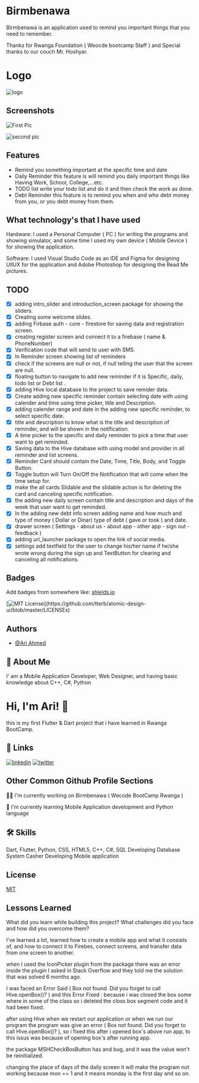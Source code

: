
# Birmbenawa

Birmbenawa is an application used to remind you important things that you need to remember.

Thanks for Rwanga Foundation ( Weocde bootcamp Staff ) and Special thanks to our couch Mr. Hoshyar.

# Logo

![logo](https://user-images.githubusercontent.com/59537867/188266244-d5e4f74a-acf7-4afa-921b-b128a7ce092c.png)

## Screenshots

![First Pic](https://user-images.githubusercontent.com/59537867/188735923-c3e5c6fb-3cb0-44cc-813f-60db17c6c08f.png)

![second pic](https://user-images.githubusercontent.com/59537867/188736056-3adf9d4a-37e5-44d1-99a4-81a68da2ee8d.png)


## Features

- Remind you something important at the specific time and date
- Daily Reminder this feature is will remind you daily important things like Having Work, School, College,...etc.
- TODO list write your todo list and do it and then check the work as done.
- Debt Reminder this feature is to remind you when and who debt money from you, or you debt money from them.  

## What technology's that I have used

Hardware:
I used a Personal Computer ( PC ) for writing the programs and showing simulator, and some time I used my own device ( Mobile Device ) for showing the application.

Software:
I used Visual Studio Code as an IDE and Figma for designing UIlUX for the application and Adobe Photoshop for designing the Read Me pictures.

## TODO

- [x]  adding intro_slider and introduction_screen package for showing the sliders.
- [x]  Creating some welcome slides.
- [x]  adding Firbase auth - core - firestore for saving data and registration screen.
- [x]  creating register screen and connect it to a firebase ( name & PhoneNumber)
- [x]  Verification code that will send to user with SMS.
- [x]  In Reminder screen showing list of reminders
- [x]  check if the screens are null or not, if null telling the user that the screen are null.
- [x]  floating button to navigate to add new reminder if it is Specific, daily, todo list or Debt list .
- [x]  adding Hive local database to the project to save remider data.
- [x]  Create adding new specific reminder contain selecting date with using calender and time using time picker, title and Description.
- [x]  adding calender range and date in the adding new specific reminder, to select specific date.
- [x]  title and description to know what is the title and description of reminder, and will be shown in the notification.
- [x]  A time picker to the specific and daily reminder to pick a time that user want to get reminded.
- [x]  Saving data to the Hive database with using model and provider in all reminder and list screens.
- [x]  Reminder Card should contain the Date, Time, Title, Body, and Toggle Button.
- [x]  Toggle button will Turn On/Off the Notification that will come when the time setup for.
- [x]  make the all cards Slidable and the slidable action is for deleting the card and canceling specific notification.
- [x]  the adding new daily screen contain title and description and days of the week that user want to get reminded.
- [x]  In the adding new debt info screen adding name and how much and type of money ( Dollar or Dinar) type of debt ( gave or took ) and date.
- [x]  drawer screen ( Settings - about us - about app - other app - sign out - feedback )
- [x]  adding url_launcher package to open the link of social media.
- [x]  settings add textfield for the user to change his/her name if he/she wrote wrong during the sign up and TextButton for clearing and canceling all notifications.

## Badges

Add badges from somewhere like: [shields.io](https://shields.io/)

[![MIT License](https://img.shields.io/apm/l/atomic-design-ui.svg?)](https://github.com/tterb/atomic-design-ui/blob/master/LICENSEs)

## Authors

- [@Ari Ahmed](https://github.com/areeahmed)

## 🚀 About Me

I' am a Mobile Application Developer, Web Designer, and having basic knowledge about C++, C#, Python

# Hi, I'm Ari! 👋

this is my first Flutter & Dart project that i have learned in Rwanga BootCamp.

## 🔗 Links

[![linkedin](https://img.shields.io/badge/linkedin-0A66C2?style=for-the-badge&logo=linkedin&logoColor=white)](https://www.linkedin.com/in/ari-ahmed-b78b761ab/)
[![twitter](https://img.shields.io/badge/twitter-1DA1F2?style=for-the-badge&logo=twitter&logoColor=white)](https://twitter.com/ari_ahmed_I_20)

## Other Common Github Profile Sections

👩‍💻 I'm currently working on Birmbenawa ( Wecode BootCamp Rwanga )

🧠 I'm currently learning Mobile Application development and Python language

## 🛠 Skills

Dart, Flutter, Python, CSS, HTML5, C++, C#, SQL
Developing Database System Casher
Developing Mobile application

## License

[MIT](https://choosealicense.com/licenses/mit/)

## Lessons Learned

What did you learn while building this project? What challenges did you face and how did you overcome them?

I've learned a lot, learned how to create a mobile app and what it consists of, and how to connect it to Firebes, connect screens, and transfer data from one screen to another.

when I used the IconPicker plugin from the package there was an error inside the plugin I asked in Stack Overflow and they told me the solution that was solved 6 months ago.

I was faced an Error Said ( Box not found. Did you forget to call Hive.openBox()? ) and this Error Fixed : because i was closed the box some where in some of the class so i deleted the closs box segment code and it had been fixed.

after using Hive when we restart our application or when we run our program the program was give an error
( Box not found. Did you forget to call Hive.openBox()? ), so i fixed this after i opened box's above run app, to this issus was because of opening box's after running app.

the package MSHCheckBoxButton has and bug, and it was the value won't be reinitialized.

changing the place of days of the daily screen it will make the program not working because mon == 1 and it means
monday is the first day and so on.
